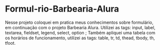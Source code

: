 # Formul-rio-Barbearia-Alura
Nesse projeto coloquei em pratica meus conhecimentos sobre formulário, em continuação com o projeto Barbearia Alura. Utilizei as tags: input, label, textarea, fieldset, legend, select, option ; Também apliquei uma tabela com os horários de funcionamento, utilizei as tags: table, tr, td, thead, tbody, th, tfoot.
